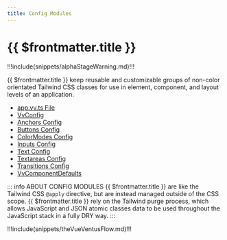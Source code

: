 ```yaml
---
title: Config Modules
---
```


<script setup>
    import DocsPackageVersion from '../../../src/views/compos/DocsPackageVersion.vue'
    import SvgDiagramVueVentusFlow from '../../../src/views/compos/SvgDiagramVueVentusFlow.vue'
</script>





# {{ $frontmatter.title }}

!!!include(snippets/alphaStageWarning.md)!!!

{{ $frontmatter.title }} keep reusable and customizable groups of non-color orientated Tailwind CSS classes for use in element, component, and layout levels of an application.



* [app.vv.ts File](/modules/configs/app-vv-ts)
* [VvConfig](/modules/configs/vv-config)
* [Anchors Config](/modules/configs/anchors)
* [Buttons Config](/modules/configs/buttons)
* [ColorModes Config](/modules/configs/color-modes)
* [Inputs Config](/modules/configs/inputs)
* [Text Config](/modules/configs/text)
* [Textareas Config](/modules/configs/textareas)
* [Transitions Config](/modules/configs/transitions)
* [VvComponentDefaults](/modules/configs/vv-component-defaults)



::: info ABOUT CONFIG MODULES
{{ $frontmatter.title }} are like the Tailwind CSS `@apply` directive, but are instead managed outside of the CSS scope. {{ $frontmatter.title }} rely on the Tailwind purge process, which allows JavaScript and JSON atomic classes data to be used throughout the JavaScript stack in a fully DRY way.
:::








!!!include(snippets/theVueVentusFlow.md)!!!

<SvgDiagramVueVentusFlow class="w-full"/>








<DocsPackageVersion/>
